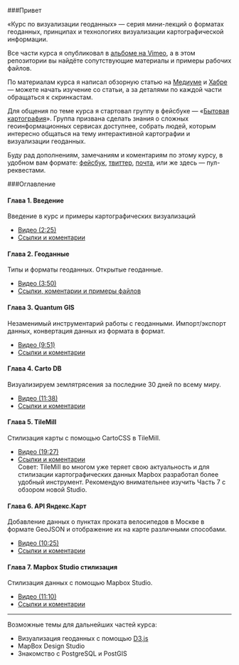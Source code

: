 ###Привет

«Курс по визуализации геоданных» — серия мини-лекций о форматах геоданных, принципах и технологиях визуализации картографической информации.

Все части курса я опубликовал в [альбоме на Vimeo](https://vimeo.com/album/3200558), а в этом репозитории вы найдёте сопутствующие материалы и примеры рабочих файлов.  

По материалам курса я написал обзорную статью на [Медиуме](https://medium.com/@iamkarma/визуализируй-это-dca8fd3da113) и [Хабре](http://habrahabr.ru/post/251755/) — можете начать изучение со статьи, а за деталями по каждой части обращаться к скринкастам.

Для общения по теме курса я стартовал группу в фейсбуке — «[Бытовая картография](https://www.facebook.com/groups/geoviz/)». Группа призвана сделать знания о сложных геоинформационных сервисах доступнее, собрать людей, которым интересно общаться на тему интерактивной картографии и визуализации геоданных.

Буду рад дополнениям, замечаниям и коментариям по этому курсу, в удобном вам формате: [фейсбук](http://facebook.com/karmatsky), [твиттер](http://twitter.com/karmatsky), [почта](mailto:karmatsky@yandex.ru), или же здесь — пул-реквестами.


###Оглавление

#### Глава 1. Введение
Введение в курс и примеры картографических визуализаций
* [Видео (2:25)](https://vimeo.com/minikarma/geotalk-chapter1)
* [Ссылки и коментарии](https://github.com/minikarma/geotalk/tree/master/chapter1)

#### Глава 2. Геоданные
Типы и форматы геоданных. Открытые геоданные.
* [Видео (3:50)](https://vimeo.com/minikarma/geotalk-chapter2)
* [Ссылки, коментарии и примеры файлов](https://github.com/minikarma/geotalk/tree/master/chapter2)

#### Глава 3. Quantum GIS
Незаменимый инструментарий работы с геоданными. Импорт/экспорт данных, конвертация данных из формата в формат.
* [Видео (9:51)](https://vimeo.com/minikarma/geotalk-chapter3)
* [Ссылки и коментарии](https://github.com/minikarma/geotalk/tree/master/chapter3)  

#### Глава 4. Carto DB
Визуализируем землятрясения за последние 30 дней по всему миру.
* [Видео (11:38)](https://vimeo.com/minikarma/geotalk-chapter4)
* [Ссылки и коментарии](https://github.com/minikarma/geotalk/tree/master/chapter4)  

#### Глава 5. TileMill
Стилизация карты с помощью CartoCSS в TileMill.
* [Видео (19:27)](https://vimeo.com/minikarma/geotalk-chapter5)
* [Ссылки и коментарии](https://github.com/minikarma/geotalk/tree/master/chapter5)  
Совет: TileMill во многом уже теряет свою актуальность и для стилизации картографических данных Mapbox разработал более удобный инструмент. Рекомендую внимательнее изучить Часть 7 с обзором новой Studio.  

#### Глава 6. API Яндекс.Карт
Добавление данных о пунктах проката велосипедов в Москве в формате GeoJSON и отображение их на карте различными способами.
* [Видео (10:25)](https://vimeo.com/minikarma/geotalk-chapter6)
* [Ссылки и коментарии](https://github.com/minikarma/geotalk/tree/master/chapter6)  

#### Глава 7. Mapbox Studio стилизация
Стилизация данных с помощью Mapbox Studio.  
* [Видео (11:10)](https://vimeo.com/minikarma/geotalk-chapter7)
* [Ссылки и коментарии](https://github.com/minikarma/geotalk/tree/master/chapter7)  


***
Возможные темы для дальнейших частей курса:
* Визуализация геоданных с помощью [D3.js](http://D3js.org)
* MapBox Design Studio
* Знакомство с PostgreSQL и PostGIS
